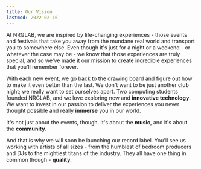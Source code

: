```yaml
---
title: Our Vision
lastmod: 2022-02-16
---
```


At NRGLAB, we are inspired by life-changing experiences - those events and festivals that take you away from the mundane real world and transport you to somewhere else. Even though it's just for a night or a weekend - or whatever the case may be - we know that those experiences are truly special, and so we've made it our mission to create incredible experiences that you'll remember forever.

With each new event, we go back to the drawing board and figure out how to make it even better than the last. We don't want to be just another club night; we really want to set ourselves apart. Two computing students founded NRGLAB, and we love exploring new and **innovative technology**. We want to invest in our passion to deliver the experiences you never thought possible and really **immerse** you in our world.

It's not just about the events, though. It's about the **music**, and it's about the **community**.

And that is why we will soon be launching our record label. You'll see us working with artists of all sizes - from the humblest of bedroom producers and DJs to the mightiest titans of the industry. They all have one thing in common though - **quality**.
